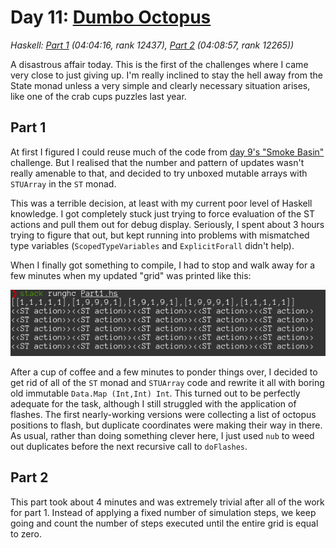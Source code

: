 # Day 11: [Dumbo Octopus](https://adventofcode.com/2021/day/11)
*Haskell: [Part 1](https://github.com/DestyNova/advent_of_code_2021/blob/main/day11/Part1.hs) (04:04:16, rank 12437), [Part 2](https://github.com/DestyNova/advent_of_code_2021/blob/main/day11/Part2.hs) (04:08:57, rank 12265))*

A disastrous affair today. This is the first of the challenges where I came very close to just giving up. I'm really inclined to stay the hell away from the State monad unless a very simple and clearly necessary situation arises, like one of the crab cups puzzles last year.

## Part 1
At first I figured I could reuse much of the code from [day 9's "Smoke Basin"](https://adventofcode.com/2021/day/9) challenge. But I realised that the number and pattern of updates wasn't really amenable to that, and decided to try unboxed mutable arrays with `STUArray` in the `ST` monad.

This was a terrible decision, at least with my current poor level of Haskell knowledge. I got completely stuck just trying to force evaluation of the ST actions and pull them out for debug display. Seriously, I spent about 3 hours trying to figure that out, but kept running into problems with mismatched type variables (`ScopedTypeVariables` and `ExplicitForall` didn't help).

When I finally got something to compile, I had to stop and walk away for a few minutes when my updated "grid" was printed like this:

![Useless, spirit-crushing output](st-action-fail.png)

After a cup of coffee and a few minutes to ponder things over, I decided to get rid of all of the `ST` monad and `STUArray` code and rewrite it all with boring old immutable `Data.Map (Int,Int) Int`. This turned out to be perfectly adequate for the task, although I still struggled with the application of flashes. The first nearly-working versions were collecting a list of octopus positions to flash, but duplicate coordinates were making their way in there. As usual, rather than doing something clever here, I just used `nub` to weed out duplicates before the next recursive call to `doFlashes`.

## Part 2
This part took about 4 minutes and was extremely trivial after all of the work for part 1. Instead of applying a fixed number of simulation steps, we keep going and count the number of steps executed until the entire grid is equal to zero.
